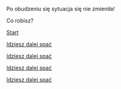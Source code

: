 ﻿Po obudzeniu się sytuacja się  nie zmieniła!

Co robisz?

[Start](/ptasieMleczko.md)

[Idziesz dalej spać](spanie/spaniee.md)

[Idziesz dalej spać](./spaniee.md)

[Idziesz dalej spać](../spaniee.md)

[Idziesz dalej spać](../../spaniee.md)
